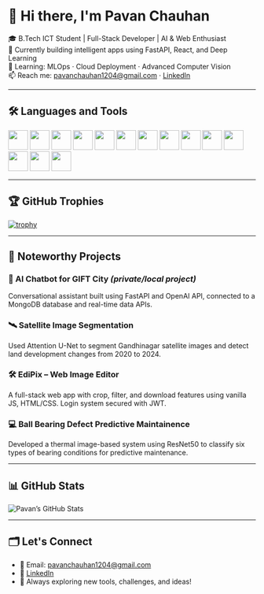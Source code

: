 # 👋 Hi there, I'm Pavan Chauhan

🎓 B.Tech ICT Student | Full-Stack Developer | AI & Web Enthusiast  
🔭 Currently building intelligent apps using FastAPI, React, and Deep Learning  
🌱 Learning: MLOps · Cloud Deployment · Advanced Computer Vision  
📫 Reach me: pavanchauhan1204@gmail.com · [LinkedIn](https://www.linkedin.com/in/pavan-chauhan-6287aa347/)

---

## 🛠️ Languages and Tools

<p align="left">
  <img src="https://cdn.jsdelivr.net/gh/devicons/devicon/icons/python/python-original.svg" width="40" />
  <img src="https://cdn.jsdelivr.net/gh/devicons/devicon/icons/c/c-original.svg" width="40" />
  <img src="https://cdn.jsdelivr.net/gh/devicons/devicon/icons/html5/html5-original.svg" width="40" />
  <img src="https://cdn.jsdelivr.net/gh/devicons/devicon/icons/css3/css3-original.svg" width="40" />
  <img src="https://cdn.jsdelivr.net/gh/devicons/devicon/icons/javascript/javascript-original.svg" width="40" />
  <img src="https://cdn.jsdelivr.net/gh/devicons/devicon/icons/react/react-original.svg" width="40" />
  <img src="https://cdn.jsdelivr.net/gh/devicons/devicon/icons/nodejs/nodejs-original.svg" width="40" />
  <img src="https://cdn.jsdelivr.net/gh/devicons/devicon/icons/express/express-original.svg" width="40" />
  <img src="https://cdn.jsdelivr.net/gh/devicons/devicon/icons/mongodb/mongodb-original.svg" width="40" />
  <img src="https://cdn.jsdelivr.net/gh/devicons/devicon/icons/git/git-original.svg" width="40" />
  <img src="https://cdn.jsdelivr.net/gh/devicons/devicon/icons/github/github-original.svg" width="40" />
  <img src="https://cdn.jsdelivr.net/gh/devicons/devicon/icons/vscode/vscode-original.svg" width="40" />
  <img src="https://cdn.jsdelivr.net/gh/devicons/devicon/icons/docker/docker-original.svg" width="40" />
  <img src="https://cdn.jsdelivr.net/gh/devicons/devicon/icons/mysql/mysql-original.svg" width="40" />
</p>

---

## 🏆 GitHub Trophies

[![trophy](https://github-profile-trophy.vercel.app/?username=YourUsername&theme=algolia&column=8)](https://github.com/ryo-ma/github-profile-trophy)


---

## 📂 Noteworthy Projects

### 🧠 AI Chatbot for GIFT City *(private/local project)*
Conversational assistant built using FastAPI and OpenAI API, connected to a MongoDB database and real-time data APIs.

### 🛰 Satellite Image Segmentation
Used Attention U-Net to segment Gandhinagar satellite images and detect land development changes from 2020 to 2024.

### 🛠 EdiPix – Web Image Editor
A full-stack web app with crop, filter, and download features using vanilla JS, HTML/CSS. Login system secured with JWT.

### 💻 Ball Bearing Defect Predictive Maintainence
Developed a thermal image-based system using ResNet50 to classify six types of bearing conditions for predictive maintenance.

---

## 📊 GitHub Stats
![Pavan’s GitHub Stats](https://github-readme-stats.vercel.app/api?username=PavanChauhan12&show_icons=true&theme=tokyonight)

---

## 🗂 Let's Connect
- 📧 Email: pavanchauhan1204@gmail.com  
- 🔗 [LinkedIn](https://www.linkedin.com/in/pavan-chauhan-6287aa347/)  
- 🧠 Always exploring new tools, challenges, and ideas!
